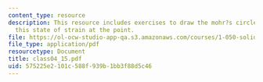 ```yaml
---
content_type: resource
description: This resource includes exercises to draw the mohr?s circle representing
  this state of strain at the point.
file: https://ol-ocw-studio-app-qa.s3.amazonaws.com/courses/1-050-solid-mechanics-fall-2004/575225e2101c588f939b1bb3f88d5c46_class04_15.pdf
file_type: application/pdf
resourcetype: Document
title: class04_15.pdf
uid: 575225e2-101c-588f-939b-1bb3f88d5c46
---
```

